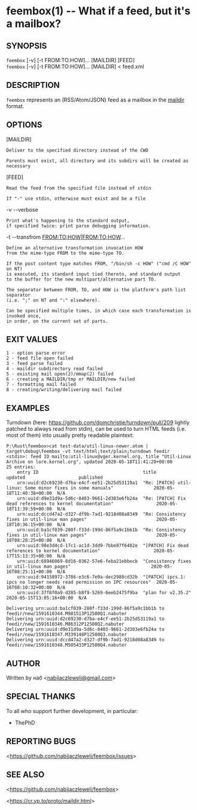 feembox(1) -- What if a feed, but it's a mailbox?
=================================================

## SYNOPSIS

`feembox` [-v] [-t FROM:TO:HOW]... [MAILDIR] [FEED]<br />
`feembox` [-v] [-t FROM:TO:HOW]... [MAILDIR] < feed.xml

## DESCRIPTION

`feembox` represents an (RSS/Atom/JSON) feed as a mailbox in the [maildir](https://cr.yp.to/proto/maildir.html) format.

## OPTIONS

  [MAILDIR]

    Deliver to the specified directory instead of the CWD

    Parents must exist, all directory and its subdirs will be created as necessary

  [FEED]

    Read the feed from the specified file instead of stdin

    If "-" use stdin, otherwise must exist and be a file

  -v --verbose

    Print what's happening to the standard output,
    if specified twice: print parse debugging information.

  -t --transfrom <FROM:TO:HOW|FROM;TO;HOW>...

    Define an alternative transformation invocation HOW
    from the mime-type FROM to the mime-type TO.

    If the post content type matches FROM, "/bin/sh -c HOW" ("cmd /C HOW" on NT)
    is executed, its standard input tied thereto, and standard output
    to the buffer for the new multipart/alternative part TO.

    The separator between FROM, TO, and HOW is the platform's path list separator
    (i.e. ";" on NT and ":" elsewhere).

    Can be specified multiple times, in which case each transformation is invoked once,
    in order, on the current set of parts.

## EXIT VALUES

    1 - option parse error
    2 - feed file open failed
    3 - feed parse failed
    4 - maildir subdirectory read failed
    5 - existing mail open(2)/mmap(2) failed
    6 - creating a MAILDIR/tmp or MAILDIR/new failed
    7 - formatting mail failed
    8 - creating/writing/delivering mail failed

## EXAMPLES

  Turndown (here: https://github.com/domchristie/turndown/pull/209 lightly patched to always read from stdin),
  can be used to turn HTML feeds (i.e. most of them) into usually pretty readable plaintext:

    P:\Rust\feembox>cat test-data/util-linux-newer.atom | target\debug\feembox -vt text/html;text/plain;turndown feedir
    <stdin>: feed ID mailto:util-linux@vger.kernel.org, title "Util-Linux Archive on lore.kernel.org", updated 2020-05-18T11:41:20+00:00
    25 entries:
        entry ID                                       title                                                                    updated                    published
        urn:uuid:d2c69230-d7ba-e4cf-ee51-2b25d53119a1  "Re: [PATCH] util-linux: Some minor fixes in some manuals"               2020-05-18T11:40:38+00:00  N/A
        urn:uuid:d9e31d9a-5d6c-8403-9661-2d303e6fb24a  "Re: [PATCH] Fix dead references to kernel documentation"                2020-05-18T11:39:59+00:00  N/A
        urn:uuid:dccd47a2-d327-df9b-7ad1-9218d08a8349  "Re: Consistency fixes in util-linux man pages"                          2020-05-18T10:36:15+00:00  N/A
        urn:uuid:ba1cf039-280f-f33d-199d-86f5a9c1bb1b  "Re: Consistency fixes in util-linux man pages"                          2020-05-18T08:28:25+00:00  N/A
        urn:uuid:98e3d4cd-17c1-ac1d-3dd9-7bbe87f6402e  "[PATCH] Fix dead references to kernel documentation"                    2020-05-17T15:13:35+00:00  N/A
        urn:uuid:68946069-8d16-0362-57e6-feba21ebbecb  "Consistency fixes in util-linux man pages"                              2020-05-16T08:25:11+00:00  N/A
        urn:uuid:94158972-3786-e3c6-7e0a-dec2988cd32b  "[PATCH] ipcs.1: ipcs no longer needs read permission on IPC resources"  2020-05-16T08:10:32+00:00  N/A
        urn:uuid:37f8f0a9-d285-b8f9-5269-6eeb2475f9ba  "plan for v2.35.2"                                                       2020-05-15T13:05:16+00:00  N/A

    Delivering urn:uuid:ba1cf039-280f-f33d-199d-86f5a9c1bb1b to feedir/new/1591610344.M981513P12500Q1.nabuter
    Delivering urn:uuid:d2c69230-d7ba-e4cf-ee51-2b25d53119a1 to feedir/new/1591610346.M86312P12500Q2.nabuter
    Delivering urn:uuid:d9e31d9a-5d6c-8403-9661-2d303e6fb24a to feedir/new/1591610347.M339148P12500Q3.nabuter
    Delivering urn:uuid:dccd47a2-d327-df9b-7ad1-9218d08a8349 to feedir/new/1591610348.M505433P12500Q4.nabuter

## AUTHOR

Written by наб &lt;<nabijaczleweli@gmail.com>&gt;

## SPECIAL THANKS

To all who support further development, in particular:

  * ThePhD

## REPORTING BUGS

&lt;<https://github.com/nabijaczleweli/feembox/issues>&gt;

## SEE ALSO

&lt;<https://github.com/nabijaczleweli/feembox>&gt;

&lt;<https://cr.yp.to/proto/maildir.html>&gt;

